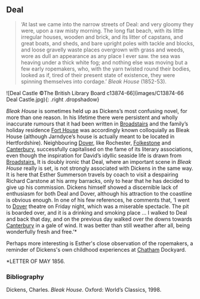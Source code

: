 <param ve-config style="article">

## Deal

>‘At last we came into the narrow streets of Deal: and very gloomy they were, upon a raw misty morning. The long flat beach, with its little irregular houses, wooden and brick, and its litter of capstans, and great boats, and sheds, and bare upright poles with tackle and blocks, and loose gravelly waste places overgrown with grass and weeds, wore as dull an appearance as any place I ever saw. the sea was heaving under a thick white fog; and nothing else was moving but a few early ropemakers, who, with the yarn twisted round their bodies, looked as if, tired of their present state of existence, they were spinning themselves into cordage.’ _Bleak House_ (1852-53).

![Deal Castle  ©The British Library Board c13874-66](images/C13874-66 Deal Castle.jpg){: .right .dropshadow}


 _Bleak House_  is sometimes held up as Dickens’s most confusing novel, for more than one reason. In his lifetime there were persistent and wholly inaccurate rumours that it had been written in  [Broadstairs](https://kg.jstor.org/wiki/Broadstairs "Broadstairs")  and the family’s holiday residence  [Fort House](https://kg.jstor.org/w/index.php?title=Fort_House&action=edit&redlink=1 "Fort House (page does not exist)")  was accordingly known colloquially as Bleak House (although Jarndyce’s house is actually meant to be located in Hertfordshire). Neighbouring  [Dover](https://kg.jstor.org/wiki/Dover "Dover"), like Rochester,  [Folkestone](https://kg.jstor.org/wiki/Folkestone "Folkestone")  and  [Canterbury](https://kg.jstor.org/wiki/Canterbury "Canterbury"), successfully capitalised on the fame of its literary associations, even though the inspiration for David’s idyllic seaside life is drawn from  [Broadstairs.](https://kg.jstor.org/w/index.php?title=Broadstairs.&action=edit&redlink=1 "Broadstairs. (page does not exist)")  It is doubly ironic that Deal, where an important scene in _Bleak House_ really is set, is not strongly associated with Dickens in the same way. It is here that Esther Summerson travels by coach to visit a despairing Richard Carstone at his army barracks, only to hear that he has decided to give up his commission. Dickens himself showed a discernible lack of enthusiasm for both Deal and Dover, although his attraction to the coastline is obvious enough. In one of his few references, he comments that, ‘I went to  [Dover](https://kg.jstor.org/wiki/Dover "Dover")  theatre on Friday night, which was a miserable spectacle. The pit is boarded over, and it is a drinking and smoking place … I walked to Deal and back that day, and on the previous day walked over the downs towards  [Canterbury](https://kg.jstor.org/wiki/Canterbury "Canterbury")  in a gale of wind. It was better than still weather after all, being wonderfully fresh and free.’* 

Perhaps more interesting is Esther's close observation of the ropemakers, a reminder of Dickens's own childhood experiences at  [Chatham](https://kg.jstor.org/w/index.php?title=Chatham&action=edit&redlink=1 "Chatham (page does not exist)")  Dockyard.

*LETTER OF MAY 1856. 

### Bibliography

Dickens, Charles.  _Bleak House_. Oxford: World’s Classics, 1998.  
